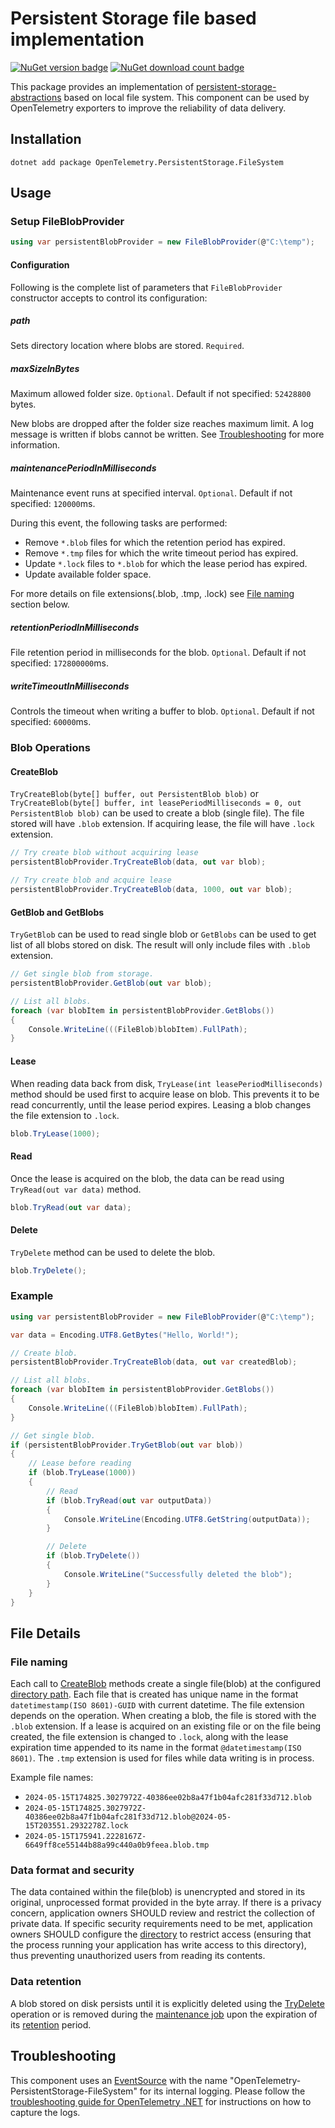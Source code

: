 # Persistent Storage file based implementation

[![NuGet version badge](https://img.shields.io/nuget/v/OpenTelemetry.PersistentStorage.FileSystem)](https://www.nuget.org/packages/OpenTelemetry.PersistentStorage.FileSystem)
[![NuGet download count badge](https://img.shields.io/nuget/dt/OpenTelemetry.PersistentStorage.FileSystem)](https://www.nuget.org/packages/OpenTelemetry.PersistentStorage.FileSystem)

This package provides an implementation of
[persistent-storage-abstractions](../OpenTelemetry.PersistentStorage.Abstractions/README.md#Persistent-Storage-Abstractions)
based on local file system. This component can be used by OpenTelemetry
exporters to improve the reliability of data delivery.

## Installation

```shell
dotnet add package OpenTelemetry.PersistentStorage.FileSystem
```

## Usage

### Setup FileBlobProvider

```csharp
using var persistentBlobProvider = new FileBlobProvider(@"C:\temp");
```

#### Configuration

Following is the complete list of parameters that `FileBlobProvider` constructor
accepts to control its configuration:

##### path

Sets directory location where blobs are stored. `Required`.

##### maxSizeInBytes

Maximum allowed folder size. `Optional`. Default if not specified: `52428800`
bytes.

New blobs are dropped after the folder size reaches maximum limit. A log message
is written if blobs cannot be written. See [Troubleshooting](#troubleshooting)
for more information.

##### maintenancePeriodInMilliseconds

Maintenance event runs at specified interval. `Optional`. Default if not
specified: `120000`ms.

During this event, the following tasks are performed:

* Remove `*.blob` files for which the retention period has expired.
* Remove `*.tmp` files for which the write timeout period has expired.
* Update `*.lock` files to `*.blob` for which the lease period has expired.
* Update available folder space.

For more details on file extensions(.blob, .tmp, .lock) see [File
naming](#file-naming) section below.

##### retentionPeriodInMilliseconds

File retention period in milliseconds for the blob. `Optional`. Default if not
specified: `172800000`ms.

##### writeTimeoutInMilliseconds

Controls the timeout when writing a buffer to blob. `Optional`. Default if not
specified: `60000`ms.

### Blob Operations

#### CreateBlob

`TryCreateBlob(byte[] buffer, out PersistentBlob blob)` or `TryCreateBlob(byte[]
buffer, int leasePeriodMilliseconds = 0, out PersistentBlob blob)` can be used
to create a blob (single file). The file stored will have `.blob`
extension. If acquiring lease, the file will have `.lock` extension.

```csharp
// Try create blob without acquiring lease
persistentBlobProvider.TryCreateBlob(data, out var blob);

// Try create blob and acquire lease
persistentBlobProvider.TryCreateBlob(data, 1000, out var blob);
```

#### GetBlob and GetBlobs

`TryGetBlob` can be used to read single blob or `GetBlobs` can be used to get list
of all blobs stored on disk. The result will only include files with `.blob`
extension.

```csharp
// Get single blob from storage.
persistentBlobProvider.GetBlob(out var blob);

// List all blobs.
foreach (var blobItem in persistentBlobProvider.GetBlobs())
{
    Console.WriteLine(((FileBlob)blobItem).FullPath);
}
```

#### Lease

When reading data back from disk, `TryLease(int leasePeriodMilliseconds)` method
should be used first to acquire lease on blob. This prevents it to be read
concurrently, until the lease period expires. Leasing a blob changes the file
extension to `.lock`.

```csharp
blob.TryLease(1000);
```

#### Read

Once the lease is acquired on the blob, the data can be read using
`TryRead(out var data)` method.

```csharp
blob.TryRead(out var data);
```

#### Delete

`TryDelete` method can be used to delete the blob.

```csharp
blob.TryDelete();
```

### Example

```csharp
using var persistentBlobProvider = new FileBlobProvider(@"C:\temp");

var data = Encoding.UTF8.GetBytes("Hello, World!");

// Create blob.
persistentBlobProvider.TryCreateBlob(data, out var createdBlob);

// List all blobs.
foreach (var blobItem in persistentBlobProvider.GetBlobs())
{
    Console.WriteLine(((FileBlob)blobItem).FullPath);
}

// Get single blob.
if (persistentBlobProvider.TryGetBlob(out var blob))
{
    // Lease before reading
    if (blob.TryLease(1000))
    {
        // Read
        if (blob.TryRead(out var outputData))
        {
            Console.WriteLine(Encoding.UTF8.GetString(outputData));
        }

        // Delete
        if (blob.TryDelete())
        {
            Console.WriteLine("Successfully deleted the blob");
        }
    }
}
```

## File Details

### File naming

Each call to [CreateBlob](#createblob) methods create a single file(blob) at the
configured [directory path](#path). Each file that is created has unique name in
the format `datetimestamp(ISO 8601)-GUID` with current datetime. The file
extension depends on the operation. When creating a blob, the file is stored
with the `.blob` extension. If a lease is acquired on an existing file or on the
file being created, the file extension is changed to `.lock`, along with the
lease expiration time appended to its name in the format `@datetimestamp(ISO
8601)`. The `.tmp` extension is used for files while data writing is in process.

Example file names:

* `2024-05-15T174825.3027972Z-40386ee02b8a47f1b04afc281f33d712.blob`
* `2024-05-15T174825.3027972Z-40386ee02b8a47f1b04afc281f33d712.blob@2024-05-15T203551.2932278Z.lock`
* `2024-05-15T175941.2228167Z-6649ff8ce55144b88a99c440a0b9feea.blob.tmp`

### Data format and security

The data contained within the file(blob) is unencrypted and stored in its
original, unprocessed format provided in the byte array. If there is a privacy
concern, application owners SHOULD review and restrict the collection of private
data. If specific security requirements need to be met, application owners
SHOULD configure the [directory](#path) to restrict access (ensuring that the
process running your application has write access to this directory), thus
preventing unauthorized users from reading its contents.

### Data retention

A blob stored on disk persists until it is explicitly deleted using the
[TryDelete](#delete) operation or is removed during the [maintenance
job](#maintenanceperiodinmilliseconds) upon the expiration of its
[retention](#retentionperiodinmilliseconds) period.

## Troubleshooting

This component uses an
[EventSource](https://docs.microsoft.com/dotnet/api/system.diagnostics.tracing.eventsource)
with the name "OpenTelemetry-PersistentStorage-FileSystem" for its internal
logging. Please follow the [troubleshooting guide for OpenTelemetry
.NET](https://github.com/open-telemetry/opentelemetry-dotnet/tree/main/src/OpenTelemetry#troubleshooting)
for instructions on how to capture the logs.
